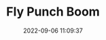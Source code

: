 ---
date: 2022-09-06 11:09:37
title: 'Fly Punch Boom'	
tags: [hand-drawn, arena fighter, online PvP]
img: https://i.imgur.com/Na4JHjF.png
price: $14.99 One Time	
link: https://store.steampowered.com/app/1051960/Fly_Punch_Boom/	
discord: discord.flypunchboom.com	
twitter: https://twitter.com/JollypunchGames
---